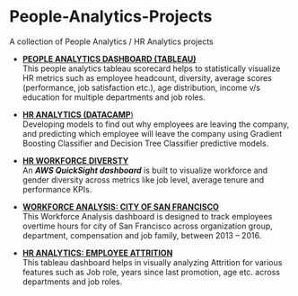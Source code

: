 # People-Analytics-Projects

A collection of People Analytics / HR Analytics projects

* [**PEOPLE ANALYTICS DASHBOARD (TABLEAU)** ](https://public.tableau.com/profile/nikhil.acharya#!/vizhome/PeopleAnalyticsDashboard/PeopleAnalyticsDashboard)  
This people analytics tableau scorecard helps to statistically visualize HR metrics such as employee headcount, diversity, average scores (performance, job satisfaction etc.), age distribution, income v/s education for multiple departments and job roles.  


* [**HR ANALYTICS (DATACAMP**)](https://github.com/NikhilAcharya149/HRAnalytics-datacamp)  
Developing models to find out why employees are leaving the company, and predicting which employee will leave the company using Gradient Boosting Classifier and Decision Tree Classifier predictive models.  

* [**HR WORKFORCE DIVERSTY**](https://github.com/NikhilAcharya149/HR-diversity-Scorecard)  
An **_AWS QuickSight dashboard_** is built to visualize workforce and gender diversity across metrics like job level, average tenure and performance KPIs.  

* [**WORKFORCE ANALYSIS: CITY OF SAN FRANCISCO**](https://public.tableau.com/profile/nikhil.acharya#!/vizhome/WorforceAnalysisCityofSanFrancisco/WFanalysis)  
This Workforce Analysis dashboard is designed to track employees overtime hours for city of San Francisco across organization group, department, compensation and job family, between 2013 – 2016.    

* [**HR ANALYTICS: EMPLOYEE ATTRITION**](https://public.tableau.com/profile/nikhil.acharya#!/vizhome/HRanalytics_15784669232200/HRAnalytics)  
This tableau dashboard helps in visually analyzing Attrition for various features such as Job role, years since last promotion, age etc. across departments and job roles.   
